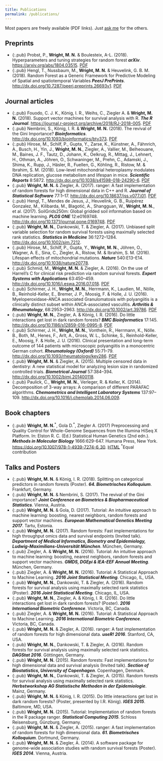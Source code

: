 ```yaml
---
title: Publications
permalink: /publications/
---
```


Most papers are freely available (<i class="fa fa-file-pdf-o"></i>PDF links). Just <a href="mailto:web@wrig.de">ask me</a> for the others. 

## Preprints
* {:.pub} Probst, P., **Wright, M. N.** & Boulesteix, A-L. (2018). Hyperparameters and tuning strategies for random forest ***arXiv***. <https://arxiv.org/abs/1804.03515>. <a href="https://arxiv.org/pdf/1804.03515"><i class="fa fa-file-pdf-o"></i>PDF</a>
* {:.pub} Hengl, T., Nussbaum, M., **Wright, M. N.** & Heuvelink, G. B. M. (2018). Random Forest as a Generic Framework for Predictive Modeling of Spatial and spatiotemporal Variables ***PeerJ PrePrints***. <http://dx.doi.org/10.7287/peerj.preprints.26693v1>. <a href="https://peerj.com/preprints/26693.pdf"><i class="fa fa-file-pdf-o"></i>PDF</a>

## Journal articles
* {:.pub} Fouodo, C. J. K., König, I. R., Weihs, C., Ziegler A. & **Wright, M. N.** (2018). Support vector machines for survival analysis with R. ***The R Journal***. <https://journal.r-project.org/archive/2018/RJ-2018-005>. <a href="https://journal.r-project.org/archive/2018/RJ-2018-005/RJ-2018-005.pdf"><i class="fa fa-file-pdf-o"></i>PDF</a>
* {:.pub} Nembrini, S., König, I. R. & **Wright, M. N.** (2018). The revival of the Gini Importance? ***Bioinformatics***. <http://dx.doi.org/10.1093/bioinformatics/bty373>. <a href="https://academic.oup.com/bioinformatics/advance-article-pdf/doi/10.1093/bioinformatics/bty373/24804368/bty373.pdf"><i class="fa fa-file-pdf-o"></i>PDF</a>
* {:.pub} Hirose, M., Schilf, P., Gupta, Y., Zarse, K., Künstner, A., Fähnrich, A., Busch, H., Yin, J., **Wright, M. N.**, Ziegler, A., Vallier, M., Belheouane, M., Baines, J. F., Tautz, D., Johann, K., Oelkrug, R., Mittag, J., Lehnert, H., Othman, A., Jöhren, O., Schwaninger, M., Prehn, C., Adamski, J., Shima, K., Rupp, J., Häsler, R., Fuellen, G., Köhling, R., Ristow, M. & Ibrahim, S. M. (2018). Low-level mitochondrial heteroplasmy modulates DNA replication, glucose metabolism and lifespan in mice. ***Scientific Reports*** 8:5872. <http://dx.doi.org/10.1038/s41598-018-24290-6>. <a href="https://www.nature.com/articles/s41598-018-24290-6.pdf"><i class="fa fa-file-pdf-o"></i>PDF</a>
* {:.pub} **Wright, M. N.** & Ziegler, A. (2017). ranger: A fast implementation of random forests for high dimensional data in C++ and R. ***Journal of Statistical Software*** 77:1–17. <http://dx.doi.org/10.18637/jss.v077.i01>. <a href="https://www.jstatsoft.org/index.php/jss/article/view/v077i01/v77i01.pdf"><i class="fa fa-file-pdf-o"></i>PDF</a>
* {:.pub} Hengl, T., Mendes de Jesus, J., Heuvelink, G. B., Ruipérez Gonzalez, M., Kilibarda, M., Blagotić, A., Shangguan, W., **Wright, M. N.**, et al. (2017). SoilGrids250m: Global gridded soil information based on machine learning. ***PLOS ONE*** 12:e0169748. <http://dx.doi.org/10.1371/journal.pone.0169748>. <a href="http://journals.plos.org/plosone/article/file?id=10.1371/journal.pone.0169748&type=printable"><i class="fa fa-file-pdf-o"></i>PDF</a>
* {:.pub} **Wright, M. N.**, Dankowski, T. & Ziegler, A. (2017). Unbiased split variable selection for random survival forests using maximally selected rank statistics. ***Statistics in Medicine*** 36:1272–1284. <http://dx.doi.org/10.1002/sim.7212>.
* {:.pub} Hirose, M., Schilf, P., Gupta, Y., **Wright, M. N.**, Jöhren, O., Wagner, A. E., Sina, C., Ziegler, A., Ristow, M. & Ibrahim, S. M. (2016). Lifespan effects of mitochondrial mutations. ***Nature*** 540:E13–E14. <http://dx.doi.org/10.1038/nature20778>.
* {:.pub} Schmid, M., **Wright, M. N.** & Ziegler, A. (2016). On the use of Harrell’s C for clinical risk prediction via random survival forests. ***Expert Systems with Applications*** 63:450–459. <http://dx.doi.org/10.1016/j.eswa.2016.07.018>. <a href="https://arxiv.org/pdf/1507.03092.pdf"><i class="fa fa-file-pdf-o"></i>PDF</a>
* {:.pub} Schirmer, J. H., **Wright, M. N.**, Herrmann, K., Laudien, M., Nölle, B., Reinhold-Keller, E., Bremer, J. P., Moosig, F. & Holle, J. U. (2016). Myeloperoxidase-ANCA associated Granulomatosis with polyangiitis is a clinically distinct subset within ANCA-associated vasculitis. ***Arthritis & Rheumatology***, 68:2953–2963. <http://dx.doi.org/10.1002/art.39786>. <a href="https://onlinelibrary.wiley.com/doi/pdf/10.1002/art.39786"><i class="fa fa-file-pdf-o"></i>PDF</a>
* {:.pub} **Wright, M. N.**, Ziegler, A. & König, I. R. (2016). Do little interactions get lost in dark random forests? ***BMC Bioinformatics*** 17:145. <http://dx.doi.org/10.1186/s12859-016-0995-8>. <a href="https://bmcbioinformatics.biomedcentral.com/track/pdf/10.1186/s12859-016-0995-8"><i class="fa fa-file-pdf-o"></i>PDF</a>
* {:.pub} Schirmer, J. H., **Wright, M. N.**, Vonthein, R., Herrmann, K., Nölle. B., Both, M., Henes, F., Arlt, A., Gross, W. L., Schinke, S., Reinhold-Keller, E., Moosig, F. & Holle, J. U. (2016). Clinical presentation and long-term outcome of 144 patients with microscopic polyangiitis in a monocentric German cohort. ***Rheumatology (Oxford)*** 55:71–79. <http://dx.doi.org/10.1093/rheumatology/kev286>. <a href="https://academic.oup.com/rheumatology/article-pdf/55/1/71/18096538/kev286.pdf"><i class="fa fa-file-pdf-o"></i>PDF</a> 
* {:.pub} **Wright, M. N.** & Ziegler, A. (2015). Multiple censored data in dentistry: A new statistical model for analyzing lesion size in randomized controlled trials. ***Biometrical Journal*** 57:384–394. <http://dx.doi.org/10.1002/bimj.201400118>.
* {:.pub} Paulick, C., **Wright, M. N.**, Verleger, R. & Keller, K. (2014). Decomposition of 3-way arrays: A comparison of different PARAFAC algorithms. ***Chemometrics and Intelligent Laboratory Systems*** 137:97–109. <http://dx.doi.org/10.1016/j.chemolab.2014.06.009>.

## Book chapters
* {:.pub} **Wright, M. N.**<sup>\*</sup>, Gola D.<sup>\*</sup>, Ziegler A. (2017) Preprocessing and Quality Control for Whole-Genome Sequences from the Illumina HiSeq X Platform. In: Elston R. C. (Ed.) Statistical Human Genetics (2nd edn.). ***Methods in Molecular Biology*** 1666:629-647. Humana Press, New York. <https://doi.org/10.1007/978-1-4939-7274-6_30>. <a href="https://imbs-hl.github.io/illumina_seq.html"><i class="fa fa-file-text-o"></i>HTML</a> 
<sup>\*</sup>Equal contribution
 
## Talks and Posters
* {:.pub} **Wright, M. N.** & König, I. R. (2018). Splitting on categorical predictors in random forests (Poster). ***64. Biometrisches Kolloquium***. Frankfurt, Germany.
* {:.pub} **Wright, M. N.** & Nembrini, S. (2017). The revival of the Gini importance? ***Joint Conference on Biometrics \& Biopharmaceutical Statistics***. Vienna, Austria.
* {:.pub} **Wright, M. N.** & Gola, D. (2017). Tutorial: An intuitive approach to machine learning: boosting, nearest neighbors, random forests and support vector machines. ***European Mathematical Genetics Meeting 2017***. Tartu, Estonia.
* {:.pub} **Wright, M. N.** (2017). Random forests: Fast implementations for high throughput omics data and survival endpoints (Invited talk). ***Department of Medical Informatics, Biometry and Epidemiology, Ludwig-Maximilians-Universität München***. München, Germany.
* {:.pub} Ziegler, A. & **Wright, M. N.** (2016). Tutorial: An intuitive approach to machine learning: boosting, nearest neighbors, random forests and support vector machines. ***GMDS, DGEpi & IEA-EEF Annual Meeting***. München, Germany.
* {:.pub} Ziegler, A. & **Wright, M. N.** (2016). Tutorial: A Statistical Approach to Machine Learning. ***2016 Joint Statistical Meeting***. Chicago, IL, USA.
* {:.pub} **Wright, M. N.**, Dankowski, T. & Ziegler, A. (2016). Random forests for survival analysis using maximally selected rank statistics (Poster). ***2016 Joint Statistical Meeting***. Chicago, IL, USA.
* {:.pub} **Wright, M. N.**, Ziegler, A. & König, I. R. (2016). Do little interactions get lost in dark random forests? (Poster). ***2016 International Biometric Conference***. Victoria, BC, Canada.
* {:.pub} Ziegler, A. & **Wright, M. N.** (2016). Tutorial: A Statistical Approach to Machine Learning. ***2016 International Biometric Conference***. Victoria, BC, Canada.
* {:.pub} **Wright, M. N.** & Ziegler, A. (2016). ranger: A fast implementation of random forests for high dimensional data. ***useR! 2016***. Stanford, CA, USA.
* {:.pub} **Wright, M. N.**, Dankowski, T. & Ziegler, A. (2016). Random forests for survival analysis using maximally selected rank statistics. ***DAGStat 2016***. Göttingen, Germany.
* {:.pub} **Wright, M. N.** (2015). Random forests: Fast implementations for high dimensional data and survival analysis (Invited talk). ***Section of Biostatistics, University of Copenhagen***. Copenhagen, Denmark.
* {:.pub} **Wright, M. N.**, Dankowski, T. & Ziegler, A. (2015). Random forests for survival analysis using maximally selected rank statistics. ***Herbstworkshop AG Statistische Methoden in der Epidemiologie***. Mainz, Germany.
* {:.pub} **Wright, M. N.** & König, I. R. (2015). Do little interactions get lost in dark random forests? (Poster, presented by I.R. König). ***IGES 2015***. Baltimore, MD, USA.
* {:.pub} **Wright, M. N.** (2015). Tutorial: Implementation of random forests in the R package ranger. ***Statistical Computing 2015***. Schloss Reisensburg, Günzburg, Germany.
* {:.pub} **Wright, M. N.** & Ziegler, A. (2015). ranger: A fast implementation of random forests for high dimensional data. ***61. Biometrisches Kolloquium***. Dortmund, Germany.
* {:.pub} **Wright, M. N.** & Ziegler, A. (2014). A software package for genome-wide association studies with random survival forests (Poster). ***IGES 2014***. Vienna, Austria.


 
